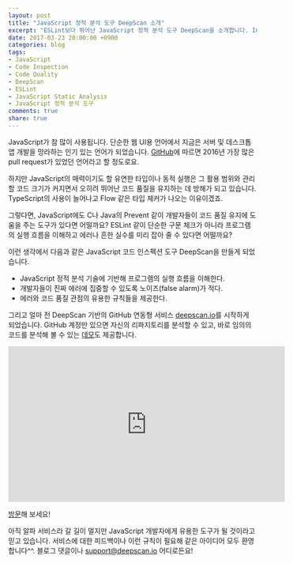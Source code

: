 ```yaml
---
layout: post
title: "JavaScript 정적 분석 도구 DeepScan 소개"
excerpt: "ESLint보다 뛰어난 JavaScript 정적 분석 도구 DeepScan을 소개합니다. Introducing DeepScan, the JavaScript Static Analysis Tool beyond ESLint."
date: 2017-03-23 20:00:00 +0900
categories: blog
tags:
- JavaScript
- Code Inspection
- Code Quality
- DeepScan
- ESLint
- JavaScript Static Analysis
- JavaScript 정적 분석 도구
comments: true
share: true
---
```


JavaScript가 참 많이 사용됩니다. 단순한 웹 UI용 언어에서 지금은 서버 및 데스크톱 앱 개발을 망라하는 인기 있는 언어가 되었습니다. [GitHub](https://octoverse.github.com/)에 따르면 2016년 가장 많은 pull request가 있었던 언어라고 할 정도로요.

하지만 JavaScript의 매력이기도 할 유연한 타입이나 동적 실행은 그 활용 범위와 관리할 코드 크기가 커지면서 오히려 뛰어난 코드 품질을 유지하는 데 방해가 되고 있습니다. TypeScript의 사용이 늘어나고 Flow 같은 타입 체커가 나오는 이유이겠죠.

그렇다면, JavaScript에도 C나 Java의 Prevent 같이 개발자들이 코드 품질 유지에 도움을 주는 도구가 있다면 어떨까요? ESLint 같이 단순한 구문 체크가 아니라 프로그램의 실행 흐름을 이해하고 에러나 흔한 실수를 미리 잡아 줄 수 있다면 어떨까요?

이런 생각에서 다음과 같은 JavaScript 코드 인스펙션 도구 DeepScan을 만들게 되었습니다.
* JavaScript 정적 분석 기술에 기반해 프로그램의 실행 흐름을 이해한다.
* 개발자들이 진짜 에러에 집중할 수 있도록 노이즈(false alarm)가 적다.
* 에러와 코드 품질 관점의 유용한 규칙들을 제공한다.

그리고 얼마 전 DeepScan 기반의 GitHub 연동형 서비스 [deepscan.io](https://deepscan.io)를 시작하게 되었습니다.
GitHub 계정만 있으면 자신의 리파지토리를 분석할 수 있고, 바로 임의의 코드를 분석해 볼 수 있는 [데모](https://deepscan.io/demo)도 제공합니다.

<iframe width="560" height="315" src="https://www.youtube.com/embed/jyD8zzsdzmw" frameborder="0" allowfullscreen></iframe>

[방문](https://deepscan.io)해 보세요!

아직 알파 서비스라 갈 길이 멀지만 JavaScript 개발자에게 유용한 도구가 될 것이라고 믿고 있습니다.
서비스에 대한 피드백이나 이런 규칙이 필요해 같은 아이디어 모두 환영합니다^^. 블로그 댓글이나 <a href="mailto:support@deepscan.io">support@deepscan.io</a> 어디로든요!
